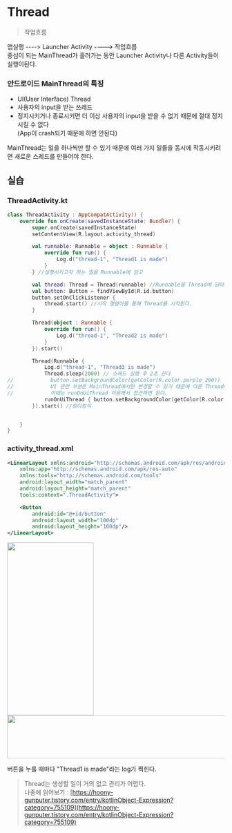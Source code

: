 # Thread
> 작업흐름

앱실행 ----> Launcher Activity ---->  작업흐름  
중심이 되는 MainThread가 흘러가는 동안 Launcher Activity나 다른 Activity들이 실행이된다.  

### 안드로이드 MainThread의 특징
- UI(User Interface) Thread
- 사용자의 input을 받는 쓰레드
- 정지시키거나 종료시키면 더 이상 사용자의 input을 받을 수 없기 때문에 절대 정지시킬 수 없다   
  (App이 crash되기 때문에 하면 안된다)

MainThread는 일을 하나씩만 할 수 있기 때문에 여러 가지 일들을 동시에 작동시키려면 새로운 스레드를 만들어야 한다.

## 실습

### ThreadActivity.kt

```kotlin
class ThreadActivity : AppCompatActivity() {
    override fun onCreate(savedInstanceState: Bundle?) {
        super.onCreate(savedInstanceState)
        setContentView(R.layout.activity_thread)

        val runnable: Runnable = object : Runnable {
            override fun run() {
                Log.d("thread-1", "Thread1 is made")
            }
        } //실행시키고자 하는 일을 Runnable에 담고

        val thread: Thread = Thread(runnable) //Runnable을 Thread에 담아준 후
        val button: Button = findViewById(R.id.button)
        button.setOnClickListener {
            thread.start() //시작 명령어를 통해 Thread를 시작한다.
        }

        Thread(object : Runnable {
            override fun run() {
                Log.d("thread-1", "Thread2 is made")
            }
        }).start()

        Thread(Runnable {
            Log.d("thread-1", "Thread3 is made")
            Thread.sleep(2000) // 스레드 실행 후 2초 쉰다
//            button.setBackgroundColor(getColor(R.color.purple_200)) 
//            UI 관련 부분은 MainThread에서만 변경할 수 있기 때문에 다른 Thread에서 접근하려고하면 에러가 발생한다.
//            이때는 runOnUiThread 이용해서 접근하면 된다.
            runOnUiThread { button.setBackgroundColor(getColor(R.color.purple_200)) } //메인스레드에서 돌아가는 스레드
        }).start() //람다방식


    }
}
```

### activity_thread.xml
```xml
<LinearLayout xmlns:android="http://schemas.android.com/apk/res/android"
    xmlns:app="http://schemas.android.com/apk/res-auto"
    xmlns:tools="http://schemas.android.com/tools"
    android:layout_width="match_parent"
    android:layout_height="match_parent"
    tools:context=".ThreadActivity">

    <Button
        android:id="@+id/button"
        android:layout_width="100dp"
        android:layout_height="100dp"/>
</LinearLayout>
```
<img src="https://user-images.githubusercontent.com/86659995/135128480-e843d759-f5f1-47ec-af7f-81677d440186.png" width="200" height="400"/><img src="https://user-images.githubusercontent.com/86659995/135127181-5ce77cf3-ffd2-4c55-ab47-1fcd6196f258.png" width="800" height="100"/>

버튼을 누를 때마다 "Thread1 is made"라는 log가 찍힌다.  

> Thread는 생성할 일이 거의 없고 관리가 어렵다.  
> 나중에 읽어보기 : [https://hoony-gunputer.tistory.com/entry/kotlinObject-Expression?category=755109](https://hoony-gunputer.tistory.com/entry/kotlinObject-Expression?category=755109)
